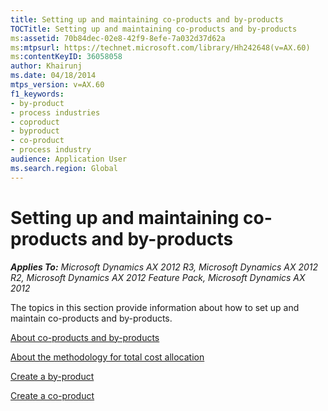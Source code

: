 ```yaml
---
title: Setting up and maintaining co-products and by-products
TOCTitle: Setting up and maintaining co-products and by-products
ms:assetid: 70b84dec-02e8-42f9-8efe-7a032d37d62a
ms:mtpsurl: https://technet.microsoft.com/library/Hh242648(v=AX.60)
ms:contentKeyID: 36058058
author: Khairunj
ms.date: 04/18/2014
mtps_version: v=AX.60
f1_keywords:
- by-product
- process industries
- coproduct
- byproduct
- co-product
- process industry
audience: Application User
ms.search.region: Global
---
```


# Setting up and maintaining co-products and by-products 


_**Applies To:** Microsoft Dynamics AX 2012 R3, Microsoft Dynamics AX 2012 R2, Microsoft Dynamics AX 2012 Feature Pack, Microsoft Dynamics AX 2012_

The topics in this section provide information about how to set up and maintain co-products and by-products.

[About co-products and by-products](about-co-products-and-by-products.md)

[About the methodology for total cost allocation](about-the-methodology-for-total-cost-allocation.md)

[Create a by-product](create-a-by-product.md)

[Create a co-product](create-a-co-product.md)

  


